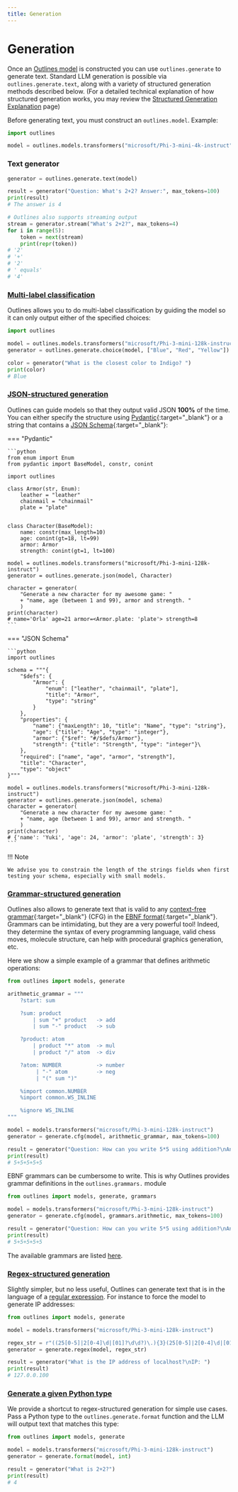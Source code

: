 ```yaml
---
title: Generation
---
```


# Generation

Once an [Outlines model](../models/models.md) is constructed you can use `outlines.generate` to generate text. Standard LLM generation is possible via `outlines.generate.text`, along with a variety of structured generation methods described below. (For a detailed technical explanation of how structured generation works, you may review the [Structured Generation Explanation](./structured_generation_explanation.md) page)

Before generating text, you must construct an `outlines.model`. Example:

```python
import outlines

model = outlines.models.transformers("microsoft/Phi-3-mini-4k-instruct", device="cuda")
```
### Text generator

```python
generator = outlines.generate.text(model)

result = generator("Question: What's 2+2? Answer:", max_tokens=100)
print(result)
# The answer is 4

# Outlines also supports streaming output
stream = generator.stream("What's 2+2?", max_tokens=4)
for i in range(5):
	token = next(stream)
	print(repr(token))
# '2'
# '+'
# '2'
# ' equals'
# '4'
```

### [Multi-label classification](./choices.md)

Outlines allows you to do multi-label classification by guiding the model so it can only output either of the specified choices:

```python
import outlines

model = outlines.models.transformers("microsoft/Phi-3-mini-128k-instruct")
generator = outlines.generate.choice(model, ["Blue", "Red", "Yellow"])

color = generator("What is the closest color to Indigo? ")
print(color)
# Blue
```

### [JSON-structured generation](./json.md)

Outlines can guide models so that they output valid JSON **100%** of the time. You can either specify the structure using [Pydantic][pydantic]{:target="_blank"} or a string that contains a [JSON Schema][jsonschema]{:target="_blank"}:

=== "Pydantic"

    ```python
    from enum import Enum
    from pydantic import BaseModel, constr, conint

    import outlines

    class Armor(str, Enum):
        leather = "leather"
        chainmail = "chainmail"
        plate = "plate"


    class Character(BaseModel):
        name: constr(max_length=10)
        age: conint(gt=18, lt=99)
        armor: Armor
        strength: conint(gt=1, lt=100)

    model = outlines.models.transformers("microsoft/Phi-3-mini-128k-instruct")
    generator = outlines.generate.json(model, Character)

    character = generator(
        "Generate a new character for my awesome game: "
        + "name, age (between 1 and 99), armor and strength. "
        )
    print(character)
    # name='Orla' age=21 armor=<Armor.plate: 'plate'> strength=8
    ```

=== "JSON Schema"

    ```python
    import outlines

    schema = """{
        "$defs": {
            "Armor": {
                "enum": ["leather", "chainmail", "plate"],
                "title": "Armor",
                "type": "string"
            }
        },
        "properties": {
            "name": {"maxLength": 10, "title": "Name", "type": "string"},
            "age": {"title": "Age", "type": "integer"},
            "armor": {"$ref": "#/$defs/Armor"},
            "strength": {"title": "Strength", "type": "integer"}\
        },
        "required": ["name", "age", "armor", "strength"],
        "title": "Character",
        "type": "object"
    }"""

    model = outlines.models.transformers("microsoft/Phi-3-mini-128k-instruct")
    generator = outlines.generate.json(model, schema)
    character = generator(
        "Generate a new character for my awesome game: "
        + "name, age (between 1 and 99), armor and strength. "
        )
    print(character)
    # {'name': 'Yuki', 'age': 24, 'armor': 'plate', 'strength': 3}
    ```

!!! Note

    We advise you to constrain the length of the strings fields when first testing your schema, especially with small models.

### [Grammar-structured generation](./cfg.md)

Outlines also allows to generate text that is valid to any [context-free grammar][cfg]{:target="_blank"} (CFG) in the [EBNF format][ebnf]{:target="_blank"}. Grammars can be intimidating, but they are a very powerful tool! Indeed, they determine the syntax of every programming language, valid chess moves, molecule structure, can help with procedural graphics generation, etc.

Here we show a simple example of a grammar that defines arithmetic operations:

```python
from outlines import models, generate

arithmetic_grammar = """
    ?start: sum

    ?sum: product
        | sum "+" product   -> add
        | sum "-" product   -> sub

    ?product: atom
        | product "*" atom  -> mul
        | product "/" atom  -> div

    ?atom: NUMBER           -> number
         | "-" atom         -> neg
         | "(" sum ")"

    %import common.NUMBER
    %import common.WS_INLINE

    %ignore WS_INLINE
"""

model = models.transformers("microsoft/Phi-3-mini-128k-instruct")
generator = generate.cfg(model, arithmetic_grammar, max_tokens=100)

result = generator("Question: How can you write 5*5 using addition?\nAnswer:")
print(result)
# 5+5+5+5+5
```


EBNF grammars can be cumbersome to write. This is why Outlines provides grammar definitions in the `outlines.grammars.` module

```python
from outlines import models, generate, grammars

model = models.transformers("microsoft/Phi-3-mini-128k-instruct")
generator = generate.cfg(model, grammars.arithmetic, max_tokens=100)

result = generator("Question: How can you write 5*5 using addition?\nAnswer:")
print(result)
# 5+5+5+5+5
```

The available grammars are listed [here](https://github.com/dottxt-ai/outlines/tree/main/outlines/grammars).


### [Regex-structured generation](./regex.md)

Slightly simpler, but no less useful, Outlines can generate text that is in the language of a [regular expression](https://www.regular-expressions.info/tutorial.html). For instance to force the model to generate IP addresses:

```python
from outlines import models, generate

model = models.transformers("microsoft/Phi-3-mini-128k-instruct")

regex_str = r"((25[0-5]|2[0-4]\d|[01]?\d\d?)\.){3}(25[0-5]|2[0-4]\d|[01]?\d\d?)"
generator = generate.regex(model, regex_str)

result = generator("What is the IP address of localhost?\nIP: ")
print(result)
# 127.0.0.100
```

### [Generate a given Python type](./types.md)

We provide a shortcut to regex-structured generation for simple use cases. Pass a Python type to the `outlines.generate.format` function and the LLM will output text that matches this type:

```python
from outlines import models, generate

model = models.transformers("microsoft/Phi-3-mini-128k-instruct")
generator = generate.format(model, int)

result = generator("What is 2+2?")
print(result)
# 4
```


[jsonschema]: https://json-schema.org/learn/getting-started-step-by-step
[pydantic]: https://docs.pydantic.dev/latest
[cfg]: https://en.wikipedia.org/wiki/Context-free_grammar
[ebnf]: https://en.wikipedia.org/wiki/Extended_Backus%E2%80%93Naur_form
